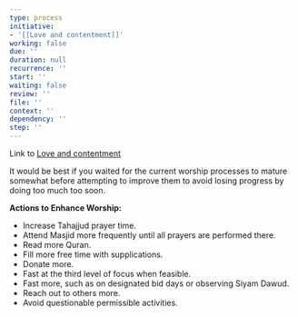 ```yaml
---
type: process
initiative:
- '[[Love and contentment]]'
working: false
due: ''
duration: null
recurrence: ''
start: ''
waiting: false
review: ''
file: ''
context: ''
dependency: ''
step: ''
---
```


Link to [Love and contentment](docs/sidebar1/Initiatives/good%20traits/Love%20and%20contentment.md)

It would be best if you waited for the current worship processes to mature somewhat before attempting to improve them to avoid losing progress by doing too much too soon.

**Actions to Enhance Worship:**

* Increase Tahajjud prayer time.
* Attend Masjid more frequently until all prayers are performed there.
* Read more Quran.
* Fill more free time with supplications.
* Donate more.
* Fast at the third level of focus when feasible.
* Fast more, such as on designated bid days or observing Siyam Dawud.
* Reach out to others more.
* Avoid questionable permissible activities.
